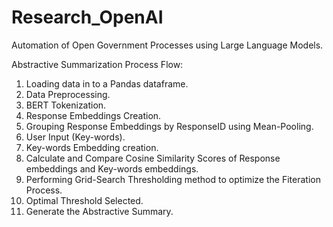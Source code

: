 # Research_OpenAI
Automation of Open Government Processes using Large Language Models. 



Abstractive Summarization Process Flow: 

1. Loading data in to a Pandas dataframe.
2. Data Preprocessing.
3. BERT Tokenization.
4. Response Embeddings Creation.
5. Grouping Response Embeddings by ResponseID using Mean-Pooling. 
6. User Input (Key-words).
7. Key-words Embedding creation.
8. Calculate and Compare Cosine Similarity Scores of Response embeddings and Key-words embeddings. 
8. Performing Grid-Search Thresholding method to optimize the Fiteration Process.
9. Optimal Threshold Selected.
10. Generate the Abstractive Summary. 